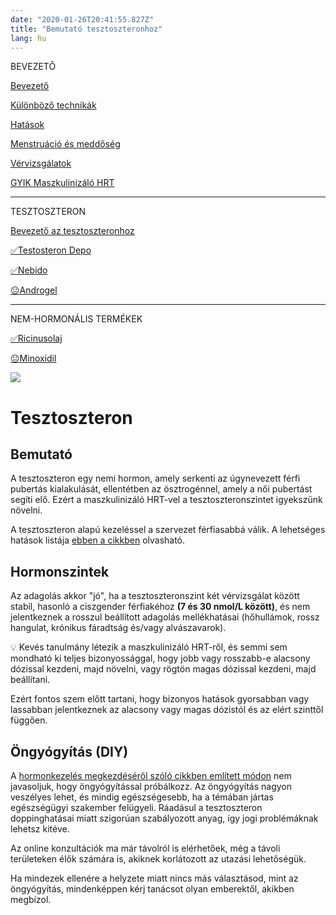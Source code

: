 ```yaml
---
date: "2020-01-26T20:41:55.827Z"
title: "Bemutató tesztoszteronhoz"
lang: hu
---
```


<div class="floating-columns">

<div class="floating-bar">

BEVEZETŐ

[Bevezető](/#/entry?id=maszkulinizalo-hormonterapia)

[Különböző technikák](/#/entry?id=maszkulinizalo-hormonterapia-technikak)

[Hatások](/#/entry?id=maszkulinizalo-hormonterapia-hatasok)


[Menstruáció és meddőség](/#/entry?id=maszkulinizalo-hormonterapia-menstruacio-meddoseg)

[Vérvizsgálatok](/#/entry?id=maszkulinizalo-hormonterapia-vervizsgalatok)

[GYIK Maszkulinizáló HRT](/#/entry?id=maszkulinizalo-hormonterapia-gyik)


<hr />

TESZTOSZTERON

[Bevezető az tesztoszteronhoz](/#/entry?id=tesztoszteron)

[✅Testosteron Depo](/#/entry?id=maszkulinizalo-injekciok)

[✅Nebido](/#/entry?id=nebido)

[😐Androgel](/#/entry?id=androgel)

<hr />

NEM-HORMONÁLIS TERMÉKEK

[✅Ricinusolaj](/#/entry?id=ricinusolaj)

[😐Minoxidil](/#/entry?id=minoxidil)

</div>

<div class="wiki-content">

<div class="header-image"><img src="assets/images/undraw_be_the_hero.svg" /></div>

# Tesztoszteron

## Bemutató

A tesztoszteron egy nemi hormon, amely serkenti az úgynevezett férfi pubertás kialakulását, ellentétben az ösztrogénnel, amely a női pubertást segíti elő. Ezért a maszkulinizáló HRT-vel a tesztoszteronszintet igyekszünk növelni. 

A tesztoszteron alapú kezeléssel a szervezet férfiasabbá válik. A lehetséges hatások listája [ebben a cikkben](/#/entry?id=maszkulinizalo-hormonterapia-hatasok) olvasható.

## Hormonszintek

Az adagolás akkor "jó", ha a tesztoszteronszint két vérvizsgálat között stabil, hasonló a ciszgender férfiakéhoz **(7 és 30 nmol/L között)**, és nem jelentkeznek a rosszul beállított adagolás mellékhatásai (hőhullámok, rossz hangulat, krónikus fáradtság és/vagy alvászavarok).

<div class="infobox info">

💡 Kevés tanulmány létezik a maszkulinizáló HRT-ről, és semmi sem mondható ki teljes bizonyossággal, hogy jobb vagy rosszabb-e alacsony dózissal kezdeni, majd növelni, vagy rögtön magas dózissal kezdeni, majd beállítani.

</div>

Ezért fontos szem előtt tartani, hogy bizonyos hatások gyorsabban vagy lassabban jelentkeznek az alacsony vagy magas dózistól és az elért szinttől függően.

## Öngyógyítás (DIY)

A [hormonkezelés megkezdéséről szóló cikkben említett módon](/#/entry?id=hormonterapia-elkezdese) nem javasoljuk, hogy öngyógyítással próbálkozz. Az öngyógyítás nagyon veszélyes lehet, és mindig egészségesebb, ha a témában jártas egészségügyi szakember felügyeli. Ráadásul a tesztoszteron doppinghatásai miatt szigorúan szabályozott anyag, így jogi problémáknak lehetsz kitéve.

Az online konzultációk ma már távolról is elérhetőek, még a távoli területeken élők számára is, akiknek korlátozott az utazási lehetőségük.

Ha mindezek ellenére a helyzete miatt nincs más választásod, mint az öngyógyítás, mindenképpen kérj tanácsot olyan emberektől, akikben megbízol.

</div>

